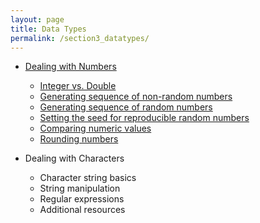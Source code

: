 ```yaml
---
layout: page
title: Data Types
permalink: /section3_datatypes/
---
```


- [Dealing with Numbers](http://uc-r.github.io/section3_numbers)
  - [Integer vs. Double](http://uc-r.github.io/integer_double/)
  - [Generating sequence of non-random numbers](http://uc-r.github.io/generating_sequence_numbers/)
  - [Generating sequence of random numbers](http://uc-r.github.io/generating_random_numbers/)
  - [Setting the seed for reproducible random numbers](http://uc-r.github.io/setting_seed/)
  - [Comparing numeric values](http://uc-r.github.io/comparing_numeric_values/)
  - [Rounding numbers](http://uc-r.github.io/rounding/)

- Dealing with Characters
  - Character string basics
  - String manipulation
  - Regular expressions
  - Additional resources
